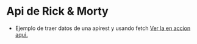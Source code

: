 # Api de Rick & Morty


  - Ejemplo de traer datos de una apirest y usando fetch
  [Ver la en accion aqui.](https://josuepalaci.github.io/api_js/)
